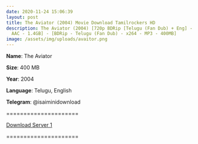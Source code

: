 ```yaml
---
date: 2020-11-24 15:06:39
layout: post
title: The Aviator (2004) Movie Download Tamilrockers HD
description: The Aviator (2004) [720p BDRip [Telugu (Fan Dub) + Eng] - x264 -
  AAC - 1.4GB] - [BDRip - Telugu (Fan Dub) - x264 - MP3 - 400MB]
image: /assets/img/uploads/avaitor.png
---
```

**Name**: The Aviator

**Size**: 400 MB

**Year**: 2004

**Language**: Telugu, English

**Telegram**:  @isaiminidownload

\=====================

[Download Server 1](https://drive.softpedia.workers.dev/(%2520Telegram%2520%40isaiminidownload%2520)%2520-%2520Vanguard%2520(2020)%2520%5BBDRip%2520-%2520Telugu%2520(Fan%2520Dub)%2520-%2520x264%2520-%2520MP3%2520-%2520400MB%5D.mkv?rootId=0ACyoBoGqNNHEUk9PVA)

[](https://drive.softpedia.workers.dev/(%2520Telegram%2520%40isaiminidownload%2520)%2520-%2520Vanguard%2520(2020)%2520%5BBDRip%2520-%2520Telugu%2520(Fan%2520Dub)%2520-%2520x264%2520-%2520MP3%2520-%2520400MB%5D.mkv?rootId=0ACyoBoGqNNHEUk9PVA)=====================